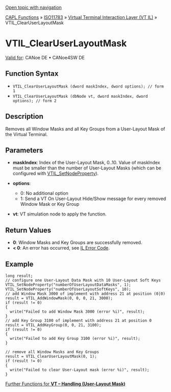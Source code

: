 [Open topic with navigation](../../../../../../CANoeDEFamily.htm#Topics/CAPLFunctions/ISO11783/ISOInteractionLayerVT/Functions/CAPLfunctionIso11783VTILClearUserLayoutMask.md)

[CAPL Functions](../../../CAPLfunctions.md) » [ISO11783](../../CAPLfunctionsISO11783Overview.md) » [Virtual Terminal Interaction Layer (VT IL)](../CAPLfunctionsISOILVTOverview.md) » VTIL_ClearUserLayoutMask

# VTIL_ClearUserLayoutMask

[Valid for](../../../../Shared/FeatureAvailability.md):  CANoe DE • CANoe4SW DE

## Function Syntax

- `VTIL_ClearUserLayoutMask (dword maskIndex, dword options); // form 1`
- `VTIL_ClearUserLayoutMask (dbNode vt, dword maskIndex, dword options); // form 2`

## Description

Removes all Window Masks and all Key Groups from a User-Layout Mask of the Virtual Terminal.

## Parameters

- **maskIndex**: Index of the User-Layout Mask, 0..10. Value of maskIndex must be smaller than the number of User-Layout Masks (which can be configured with [VTIL_SetNodeProperty](CAPLfunctionIso11783VTILSetNodeProperty.md)).

- **options**:
  - 0: No additional option
  - 1: Send a VT On User-Layout Hide/Show message for every removed Window Mask or Key Group

- **vt**: VT simulation node to apply the function.

## Return Values

- **0**: Window Masks and Key Groups are successfully removed.
- **< 0**: An error has occurred, see [IL Error Code](../../../CAPLfunctionsISOj1939ErrorCodes.md).

## Example

```plaintext
long result;
// configure one User-Layout Data Mask with 10 User-Layout Soft Keys
VTIL_SetNodeProperty("numberOfUserLayoutDataMasks", 1);
VTIL_SetNodeProperty("numberOfUserLayoutSoftKeys", 10);
// add Window Mask 3000 of implement with address 21 at position (0|0)
result = VTIL_AddWindowMask(0, 0, 0, 21, 3000);
if (result != 0)
{
  write("Failed to add Window Mask 3000 (error %i)", result);
}
// add Key Group 3100 of implement with address 21 at position 0
result = VTIL_AddKeyGroup(0, 0, 21, 3100);
if (result != 0)
{
  write("Failed to add Key Group 3100 (error %i)", result);
}

// remove all Window Masks and Key Groups
result = VTIL_ClearUserLayoutMask(0, 1);
if (result != 0)
{
  write("Failed to clear User-Layout mask (error %i)", result);
}
```

[Further Functions for **VT – Handling (User-Layout Mask)**](../CAPLfunctionsISOILVTOverview.md#VTHandlingUserLayoutMask)
